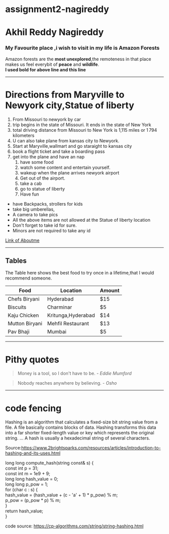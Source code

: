 # assignment2-nagireddy
# Akhil Reddy Nagireddy
### My Favourite place ,i wish to visit in my life is Amazon Forests
Amazon forests are the **most unexplored**,the remoteness in that place makes us feel everybit of **peace** and **wildlife**.<br>
**I used bold for above line and this line**

---
# Directions from Maryville to Newyork city,Statue of liberty
1. From Missouri to newyork by car
2. trip begins in the state of Missouri. It ends in the state of New York
3. total driving distance from Missouri to New York is 1,115 miles or 1 794 kilometers
4. U can also take plane from kansas city to Newyork.
5. Start at Maryville,wallmart and go staraight to kansas city
6. book a flight ticket and take a boarding pass
7. get into the plane and have an nap
   1. have some food 
   2. watch some content and entertain yourself.
   3. wakeup when the plane arrives newyork airport
   4. Get out of the airport.
   5. take a cab
   6. go to statue of liberty
   7. Have fun

* have Backpacks, strollers for kids
* take big umberellas,
* A camera to take pics
* All the above items are not allowed at the Statue of liberty location
* Don't forget to take id for sure.
* Minors are not required to take any id

[Link of Aboutme](https://github.com/nagireddyakhilredddy/assignment2-nagireddy/blob/main/AboutMe.md)


-----------------------------
## Tables

 The Table here shows the best food to try once in a lifetime,that I would recommend someone.

  | Food              | Location                |  Amount  |
  | ---               | ---                     |---       |
  |Chefs Biryani      |Hyderabad                | $15      |
  |Biscuits           |Charminar                | $5       |
  |Kaju Chicken       |Kritunga,Hyderabad       | $14      |
  |Mutton Biryani     |Mehfil Restaurant        | $13      |
  |Pav Bhaji          |Mumbai                   | $5       |

  ---------------------------

  # Pithy quotes

  > Money is a tool, so I don't have to be. - *Eddie Mumford*

  >Nobody reaches anywhere by believing. - *Osho*

  ------

  # code fencing

   
Hashing is an algorithm that calculates a fixed-size bit string value from a file. A file basically contains blocks of data. Hashing transforms this data into a far shorter fixed-length value or key which represents the original string. ... A hash is usually a hexadecimal string of several characters.

Source:https://www.2brightsparks.com/resources/articles/introduction-to-hashing-and-its-uses.html



  long long compute_hash(string const& s) {<br>
    const int p = 31;<br>
    const int m = 1e9 + 9;<br>
    long long hash_value = 0;<br>
    long long p_pow = 1;<br>
    for (char c : s) {<br>
        hash_value = (hash_value + (c - 'a' + 1) * p_pow) % m;<br>
        p_pow = (p_pow * p) % m;<br>
    }<br>
    return hash_value;<br>
}<br>

code source: https://cp-algorithms.com/string/string-hashing.html